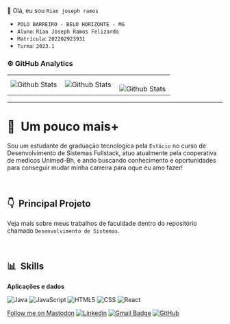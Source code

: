 💜 Olá, eu sou `Rian joseph ramos`

- `POLO BARREIRO - BELO HORIZONTE - MG `
- `Aluno`: `Rian Joseph Ramos Felizardo`
- `Matrícula`: `202202923931`
- `Turma`: `2023.1`

### ⚙️ GitHub Analytics

<table>
  <tr>
    <td>
      <img
        align="left"
        src="https://github-readme-stats.vercel.app/api?username=iuricode&theme=dark&hide_border=false&include_all_commits=true"
        alt="Github Stats"
      />
    </td>
    <td>
      <img
        align="left"
        src="https://github-readme-stats.vercel.app/api/top-langs/?username=iuricode&theme=dark&hide_border=false&include_all_commits=true&count_private=true&layout=compact"
        alt="Github Stats"
      />
    </td>
    <td>
      <br />
      <img
        align="left"
        src="https://github-readme-streak-stats.herokuapp.com/?user=iuricode&theme=dark&hide_border=false"
        alt="Github Stats"
      />
    </td>
  </tr>
</table>

--- 

# 👋 &nbsp;Um pouco mais+

Sou um estudante de graduação tecnologica pela `Estácio` no curso de Desenvolvimento de Sistemas Fullstack, atuo atualmente pela cooperativa de medicos Unimed-Bh, e ando buscando conhecimento e oportunidades para conseguir mudar minha carreira para oque eu amo fazer!

&nbsp;

## 👇 &nbsp;Principal Projeto

Veja mais sobre meus trabalhos de faculdade dentro do repositório chamado `Desenvolvimento de Sistemas`.

&nbsp;

## 📊 &nbsp;Skills

**Aplicações e dados**

![Java](https://img.shields.io/badge/-Java-333333?style=flat&logo=Java&logoColor=007396)
![JavaScript](https://img.shields.io/badge/-JavaScript-333333?style=flat&logo=javascript)
![HTML5](https://img.shields.io/badge/-HTML5-333333?style=flat&logo=HTML5)
![CSS](https://img.shields.io/badge/-CSS-333333?style=flat&logo=CSS3&logoColor=1572B6)
![React](https://img.shields.io/badge/-React-333333?style=flat&logo=react)

<a rel="me" href="https://mastodon.nz/@Sudo_Overflow">Follow me on Mastodon</a>
[![Linkedin](https://img.shields.io/badge/-rianjoseph-blue?style=flat-square&logo=Linkedin&logoColor=white&link=https://www.linkedin.com/in/rian-joseph/)](https://www.linkedin.com/in/rian-joseph/)
[![Gmail Badge](https://img.shields.io/badge/-seuemail@email.com-006bed?style=flat-square&logo=Gmail&logoColor=white&link=mailto:bigriann18@gmail.com)](mailto:bigriann18@gmail.com)
[![GitHub](https://img.shields.io/github/followers/rianjsp?label=follow&style=social)](https://github.com/rianjsp)
